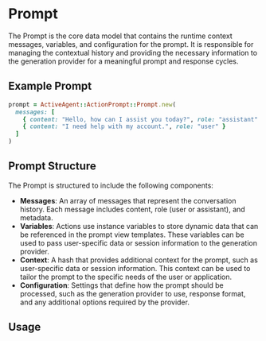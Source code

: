 # Prompt

The Prompt is the core data model that contains the runtime context messages, variables, and configuration for the prompt. It is responsible for managing the contextual history and providing the necessary information to the generation provider for a meaningful prompt and response cycles.
## Example Prompt
```ruby
prompt = ActiveAgent::ActionPrompt::Prompt.new(
  messages: [
    { content: "Hello, how can I assist you today?", role: "assistant" },
    { content: "I need help with my account.", role: "user" }
  ]
)
```

## Prompt Structure
The Prompt is structured to include the following components:
- **Messages**: An array of messages that represent the conversation history. Each message includes content, role (user or assistant), and metadata.
- **Variables**: Actions use instance variables to store dynamic data that can be referenced in the prompt view templates. These variables can be used to pass user-specific data or session information to the generation provider.
- **Context**: A hash that provides additional context for the prompt, such as user-specific data or session information. This context can be used to tailor the prompt to the specific needs of the user or application.
- **Configuration**: Settings that define how the prompt should be processed, such as the generation provider to use, response format, and any additional options required by the provider.

## Usage